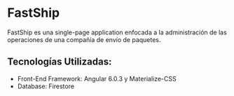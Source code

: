 # FastShip

FastShip es una single-page application enfocada a la administración de las operaciones de una compañía de envío de paquetes.

## Tecnologías Utilizadas:
- Front-End Framework: Angular 6.0.3 y Materialize-CSS
- Database: Firestore



